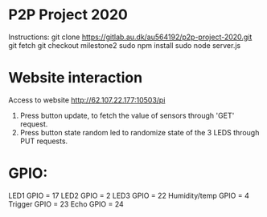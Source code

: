 # P2P Project 2020
Instructions:
git clone https://gitlab.au.dk/au564192/p2p-project-2020.git
git fetch
git checkout milestone2
sudo npm install
sudo node server.js

# Website interaction
Access to website http://62.107.22.177:10503/pi
1. Press button update, to fetch the value of sensors through 'GET' request.
2. Press button state random led to randomize state of the 3 LEDS through PUT requests.


# GPIO:
LED1 GPIO = 17
LED2 GPIO = 2
LED3 GPIO = 22
Humidity/temp GPIO = 4
Trigger GPIO = 23
Echo GPIO = 24
